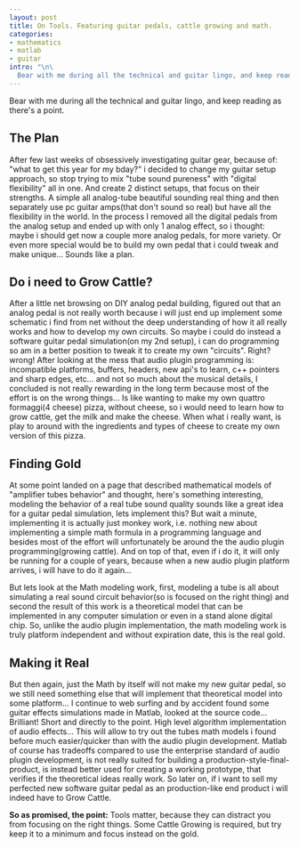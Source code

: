 ```yaml
--- 
layout: post
title: On Tools. Featuring guitar pedals, cattle growing and math.
categories: 
- mathematics
- matlab
- guitar
intro: "\n\
  Bear with me during all the technical and guitar lingo, and keep reading as there's a point.\n"
---
```



Bear with me during all the technical and guitar lingo, and keep reading as
there's a point.

## The Plan

After few last weeks of obsessively investigating guitar gear, because of:
"what to get this year for my bday?" i decided to change my guitar setup
approach, so stop trying to mix "tube sound pureness" with "digital
flexibility" all in one. And create 2 distinct setups, that focus on their
strengths. A simple all analog-tube beautiful sounding real thing and then
separately use pc guitar amps(that don't sound so real) but have all the
flexibility in the world. In the process I removed all the digital pedals from
the analog setup and ended up with only 1 analog effect, so i thought: maybe i
should get now a couple more analog pedals, for more variety. Or even more
special would be to build my own pedal that i could tweak and make unique…
Sounds like a plan.

## Do i need to Grow Cattle?

After a little net browsing on DIY analog pedal building, figured out that an
analog pedal is not really worth because i will just end up implement some
schematic i find from net without the deep understanding of how it all really
works and how to develop my own circuits. So maybe i could do instead a
software guitar pedal simulation(on my 2nd setup), i can do programming so am
in a better position to tweak it to create my own "circuits". Right? wrong!
After looking at the mess that audio plugin programming is: incompatible
platforms, buffers, headers, new api's to learn, c++ pointers and sharp edges,
etc… and not so much about the musical details, I concluded is not really
rewarding in the long term because most of the effort is on the wrong things…
Is like wanting to make my own quattro formaggi(4 cheese) pizza, without
cheese, so i would need to learn how to grow cattle, get the milk and make the
cheese. When what i really want, is play to around with the ingredients and
types of cheese to create my own version of this pizza.

## Finding Gold

At some point landed on a page that described mathematical models of
"amplifier tubes behavior" and thought, here's something interesting, modeling
the behavior of a real tube sound quality sounds like a great idea for a
guitar pedal simulation, lets implement this? But wait a minute, implementing
it is actually just monkey work, i.e. nothing new about implementing a simple
math formula in a programming language and besides most of the effort will
unfortunately be around the the audio plugin programming(growing cattle). And
on top of that, even if i do it, it will only be running for a couple of
years, because when a new audio plugin platform arrives, i will have to do it
again…

But lets look at the Math modeling work, first, modeling a tube is all about
simulating a real sound circuit behavior(so is focused on the right thing) and
second the result of this work is a theoretical model that can be implemented
in any computer simulation or even in a stand alone digital chip. So, unlike
the audio plugin implementation, the math modeling work is truly platform
independent and without expiration date, this is the real gold.

## Making it Real

But then again, just the Math by itself will not make my new guitar pedal, so
we still need something else that will implement that theoretical model into
some platform… I continue to web surfing and by accident found some guitar
effects simulations made in Matlab, looked at the source code… Brilliant!
Short and directly to the point. High level algorithm implementation of audio
effects… This will allow to try out the tubes math models i found before much
easier/quicker than with the audio plugin development. Matlab of course has
tradeoffs compared to use the enterprise standard of audio plugin development,
is not really suited for building a production-style-final-product, is instead
better used for creating a working prototype, that verifies if the theoretical
ideas really work. So later on, if i want to sell my perfected new software
guitar pedal as an production-like end product i will indeed have to Grow
Cattle.

**So as promised, the point:** Tools matter, because they can distract you from focusing on the right things. Some Cattle Growing is required, but try keep it to a minimum and focus instead on the gold. 

